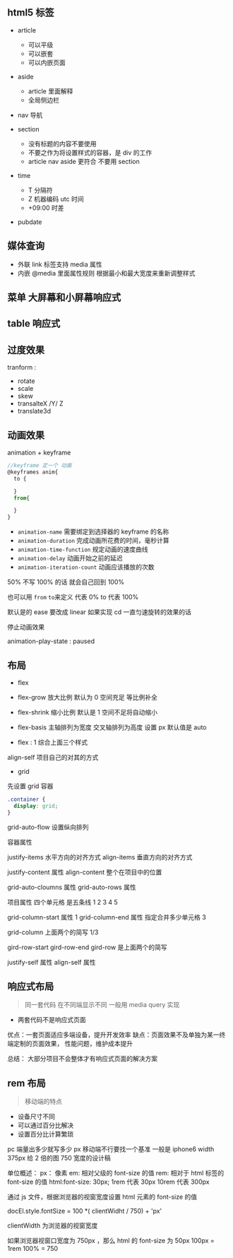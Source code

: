 ## html5 标签

- article

  - 可以平级
  - 可以嵌套
  - 可以内嵌页面

- aside

  - article 里面解释
  - 全局侧边栏

- nav 导航
- section

  - 没有标题的内容不要使用
  - 不要之作为将设置样式的容器，是 div 的工作
  - article nav aside 更符合 不要用 section

- time

  - T 分隔符
  - Z 机器编码 utc 时间
  - +09:00 时差

- pubdate

## 媒体查询

- 外联 link 标签支持 media 属性
- 内嵌 @media 里面属性规则 根据最小和最大宽度来重新调整样式

## 菜单 大屏幕和小屏幕响应式

## table 响应式

## 过度效果

tranform :

- rotate
- scale
- skew
- transalteX /Y/ Z
- translate3d

## 动画效果

animation + keyframe

```js
//keyframe 定一个 动画
@keyframes anim{
  to {

  }
  from{

  }
}
```

- `animation-name` 需要绑定到选择器的 keyframe 的名称
- `animation-duration` 完成动画所花费的时间，毫秒计算
- `animation-time-function` 规定动画的速度曲线
- `animation-delay` 动画开始之前的延迟
- `animation-iteration-count` 动画应该播放的次数

50% 不写 100% 的话 就会自己回到 100%

也可以用 `from` `to`来定义
代表 0% to 代表 100%

默认是的 ease 要改成 linear 如果实现 cd 一直匀速旋转的效果的话

停止动画效果

animation-play-state : paused

## 布局

- flex

- flex-grow 放大比例 默认为 0 空间充足 等比例补全
- flex-shrink 缩小比例 默认是 1 空间不足将自动缩小
- flex-basis 主轴排列为宽度 交叉轴排列为高度 设置 px 默认值是 auto
- flex : 1 综合上面三个样式

align-self 项目自己的对其的方式

- grid

先设置 grid 容器

```css
.container {
  display: grid;
}
```

grid-auto-flow 设置纵向排列

容器属性

justify-items 水平方向的对齐方式
align-items 垂直方向的对齐方式

justify-content 属性
align-content 整个在项目中的位置

grid-auto-cloumns 属性
grid-auto-rows 属性

项目属性
四个单元格 是五条线 1 2 3 4 5

grid-column-start 属性 1
grid-column-end 属性 指定合并多少单元格 3

grid-column 上面两个的简写 1/3

gird-row-start
gird-row-end
gird-row 是上面两个的简写

justify-self 属性
align-self 属性

## 响应式布局

> 同一套代码 在不同端显示不同 一般用 media query 实现

- 两套代码不是响应式页面

优点：一套页面适应多端设备，提升开发效率
缺点：页面效果不及单独为某一终端定制的页面效果， 性能问题，维护成本提升

总结： 大部分项目不会整体才有响应式页面的解决方案

## rem 布局

> 移动端的特点

- 设备尺寸不同
- 可以通过百分比解决
- 设置百分比计算繁琐

pc 端量出多少就写多少 px 移动端不行要找一个基准
一般是 iphone6 width 375px 给 2 倍的图 750 宽度的设计稿

单位概述：
px： 像素
em: 相对父级的 font-size 的值
rem: 相对于 html 标签的 font-size 的值
html:font-size: 30px; 1rem 代表 30px 10rem 代表 300px

通过 js 文件，根据浏览器的视窗宽度设置 html 元素的 font-size 的值

docEl.style.fontSize = 100 \*( clientWidht / 750) + 'px'

clientWidth 为浏览器的视窗宽度

如果浏览器视窗口宽度为 750px ，那么 html 的 font-size 为 50px
100px = 1rem
100% = 750
